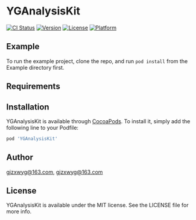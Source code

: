 # YGAnalysisKit

[![CI Status](https://img.shields.io/travis/gjzxwyg@163.com/YGAnalysisKit.svg?style=flat)](https://travis-ci.org/gjzxwyg@163.com/YGAnalysisKit)
[![Version](https://img.shields.io/cocoapods/v/YGAnalysisKit.svg?style=flat)](https://cocoapods.org/pods/YGAnalysisKit)
[![License](https://img.shields.io/cocoapods/l/YGAnalysisKit.svg?style=flat)](https://cocoapods.org/pods/YGAnalysisKit)
[![Platform](https://img.shields.io/cocoapods/p/YGAnalysisKit.svg?style=flat)](https://cocoapods.org/pods/YGAnalysisKit)

## Example

To run the example project, clone the repo, and run `pod install` from the Example directory first.

## Requirements

## Installation

YGAnalysisKit is available through [CocoaPods](https://cocoapods.org). To install
it, simply add the following line to your Podfile:

```ruby
pod 'YGAnalysisKit'
```

## Author

gjzxwyg@163.com, gjzxwyg@163.com

## License

YGAnalysisKit is available under the MIT license. See the LICENSE file for more info.
